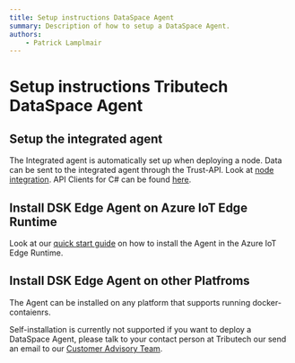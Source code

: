 ```yaml
---
title: Setup instructions DataSpace Agent
summary: Description of how to setup a DataSpace Agent.
authors:
    - Patrick Lamplmair
---
```


# Setup instructions Tributech DataSpace Agent

## Setup the integrated agent

The Integrated agent is automatically set up when deploying a node. Data can be sent to the integrated agent through the Trust-API. Look at [node integration](../../integration/node-api/overview.md). API Clients for C# can be found [here](https://github.com/tributech-solutions/tributech-dsk-api-clients).

## Install DSK Edge Agent on Azure IoT Edge Runtime

Look at our [quick start guide](../../quickstart/overview.md) on how to install the Agent in the Azure IoT Edge Runtime. 

## Install DSK Edge Agent on other Platfroms

The Agent can be installed on any platform that supports running docker-contaienrs. 

Self-installation is currently not supported if you want to deploy a DataSpace Agent, please talk to your contact person at Tributech our send an email to our [Customer Advisory Team](https://www.tributech.io/about-us/).
